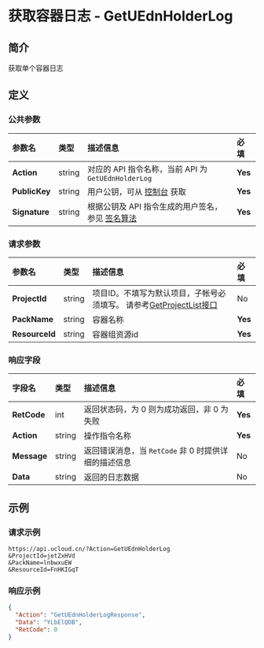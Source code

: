 # 获取容器日志 - GetUEdnHolderLog

## 简介

获取单个容器日志









## 定义

### 公共参数

| 参数名 | 类型 | 描述信息 | 必填 |
|:---|:---|:---|:---|
| **Action**     | string  | 对应的 API 指令名称，当前 API 为 `GetUEdnHolderLog`                        | **Yes** |
| **PublicKey**  | string  | 用户公钥，可从 [控制台](https://console.ucloud.cn/uapi/apikey) 获取                                             | **Yes** |
| **Signature**  | string  | 根据公钥及 API 指令生成的用户签名，参见 [签名算法](api/summary/signature.md)  | **Yes** |

### 请求参数

| 参数名 | 类型 | 描述信息 | 必填 |
|:---|:---|:---|:---|
| **ProjectId** | string | 项目ID。不填写为默认项目，子帐号必须填写。 请参考[GetProjectList接口](api/summary/get_project_list) |No|
| **PackName** | string | 容器名称 |**Yes**|
| **ResourceId** | string | 容器组资源id |**Yes**|

### 响应字段

| 字段名 | 类型 | 描述信息 | 必填 |
|:---|:---|:---|:---|
| **RetCode** | int | 返回状态码，为 0 则为成功返回，非 0 为失败 |**Yes**|
| **Action** | string | 操作指令名称 |**Yes**|
| **Message** | string | 返回错误消息，当 `RetCode` 非 0 时提供详细的描述信息 |No|
| **Data** | string | 返回的日志数据 |No|




## 示例

### 请求示例
    
```
https://api.ucloud.cn/?Action=GetUEdnHolderLog
&ProjectId=jetZxHVd
&PackName=lnbwxuEW
&ResourceId=FnHKIGqT
```

### 响应示例
    
```json
{
  "Action": "GetUEdnHolderLogResponse",
  "Data": "YLbElQDB",
  "RetCode": 0
}
```





